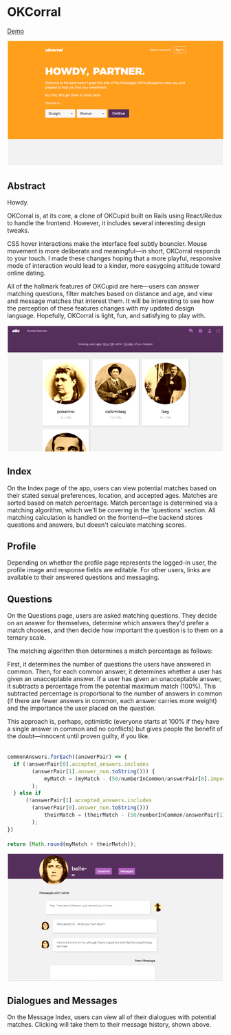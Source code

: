 # OKCorral

[Demo](https://okcorral.herokuapp.com)

![signup](app/assets/images/signin-screenshot.png)

## Abstract

Howdy.

OKCorral is, at its core, a clone of OKCupid built on Rails using React/Redux to handle the frontend. However, it includes several interesting design tweaks.

CSS hover interactions make the interface feel subtly bouncier. Mouse movement is more deliberate and meaningful—in short, OKCorral responds to your touch. I made these changes hoping that a more playful, responsive mode of interaction would lead to a kinder, more easygoing attitude toward online dating.

All of the hallmark features of OKCupid are here—users can answer matching questions, filter matches based on distance and age, and view and message matches that interest them. It will be interesting to see how the perception of these features changes with my updated design language. Hopefully, OKCorral is light, fun, and satisfying to play with.

![index](app/assets/images/index-screenshot.png)

## Index

On the Index page of the app, users can view potential matches based on their stated sexual preferences, location, and accepted ages. Matches are sorted based on match percentage. Match percentage is determined via a matching algorithm, which we'll be covering in the 'questions' section. All matching calculation is handled on the frontend—the backend stores questions and answers, but doesn't calculate matching scores.

## Profile

Depending on whether the profile page represents the logged-in user, the profile image and response fields are editable. For other users, links are available to their answered questions and messaging.

## Questions

On the Questions page, users are asked matching questions. They decide on an answer for themselves, determine which answers they'd prefer a match chooses, and then decide how important the question is to them on a ternary scale.

The matching algorithm then determines a match percentage as follows:

First, it determines the number of questions the users have answered in common. Then, for each common answer, it determines whether a user has given an unacceptable answer. If a user has given an unacceptable answer, it subtracts a percentage from the potential maximum match (100%). This subtracted percentage is proportional to the number of answers in common (if there are fewer answers in common, each answer carries more weight) and the importance the user placed on the question.

This approach is, perhaps, optimistic (everyone starts at 100% if they have a single answer in common and no conflicts) but gives people the benefit of the doubt—innocent until proven guilty, if you like.

```javascript

commonAnswers.forEach((answerPair) => {
  if (!answerPair[0].accepted_answers.includes
        (answerPair[1].answer_num.toString())) {
            myMatch = (myMatch - (50/numberInCommon/answerPair[0].importance)
        );
  } else if
      (!answerPair[1].accepted_answers.includes
        (answerPair[0].answer_num.toString()))
            theirMatch = (theirMatch - (50/numberInCommon/answerPair[1].importance)
        );
})

return (Math.round(myMatch + theirMatch));

```


![messages](app/assets/images/messages-screenshot.png)

## Dialogues and Messages

On the Message Index, users can view all of their dialogues with potential matches. Clicking will take them to their message history, shown above.
